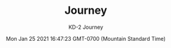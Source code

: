 ---
category: "wall_covering"
date: "Mon Jan 25 2021 16:47:23 GMT-0700 (Mountain Standard Time)"
description: "null"
designer: "Karen Darling"
href: "https://www.areaenvironments.com/karen-darling"
image_primary: "./img/KD_Journey+art.jpg"
image_secondary: "./img/Journey+Interior.jpg"
image_thumb: "./img/Karen+Darling.png"
manufacturer: "Area Environments"
slug: "/manufacturers/area_environments/wall_covering/journey"
subtitle: "KD-2  Journey"
tags:
  - "area_environments"
  - "wall_covering"
title: "Journey"
---